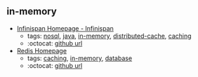in-memory 
---
* [Infinispan Homepage - Infinispan](http://infinispan.org/)
    * tags: [nosql](../tags/nosql.md), [java](../tags/java.md), [in-memory](../tags/in-memory.md), [distributed-cache](../tags/distributed-cache.md), [caching](../tags/caching.md)
    * :octocat: [github url](https://github.com/infinispan/infinispan)
* [Redis Homepage](https://redis.io/)
    * tags: [caching](../tags/caching.md), [in-memory](../tags/in-memory.md), [database](../tags/database.md)
    * :octocat: [github url](https://github.com/antirez/redis)
